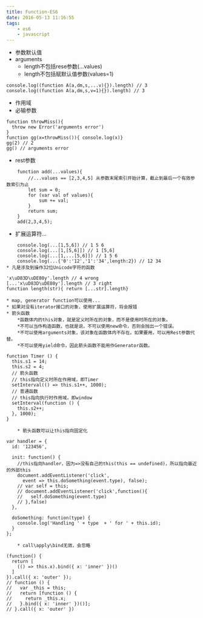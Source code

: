 ```yaml
---
title: Function-ES6
date: 2016-05-13 11:16:55
tags:
	- es6
	- javascript
---
```

* 参数默认值
* arguments
	* length不包括rese参数(...values)
	* length不包括赋默认值参数(values=1)
````
console.log((function A(a,dm,s,...v){}).length) // 3
console.log((function A(a,dm,s,v=1){}).length) // 3
````
* 作用域
* 必输参数
````
function throwMiss(){
  throw new Error('arguments error')
}
function gg(x=throwMiss()){ console.log(x)}
gg(2) // 2
gg() // arguments error
````
* rest参数
````
	function add(...values){
		//...values == [2,3,4,5] 从参数末尾索引开始计算，截止到最后一个有效参数索引为止
		let sum = 0;
		for (var val of values){
			sum += val;
		}
		return sum;
	}
	add(2,3,4,5);
````
* 扩展运算符...
````
	console.log(...[1,5,6]) // 1 5 6
	console.log(...[1,[5,6]]) // 1 [5,6]
	console.log(...[1,...[5,6]]) // 1 5 6
	console.log(...{'0':'12','1':'34',length:2}) // 12 34
* 凡是涉及到操作32位Unicode字符的函数
````
	'x\uD83D\uDE80y'.length // 4 wrong
	[...'x\uD83D\uDE80y'].length // 3 right
	function length(str){ return [...str].length}
````
* map, generator function可以使用...
* 如果对没有iterator接口的对象，使用扩展运算符，将会报错
* 箭头函数
	*函数体内的this对象，就是定义时所在的对象，而不是使用时所在的对象。
	*不可以当作构造函数，也就是说，不可以使用new命令，否则会抛出一个错误。
	*不可以使用arguments对象，该对象在函数体内不存在。如果要用，可以用Rest参数代替。
	*不可以使用yield命令，因此箭头函数不能用作Generator函数。
````
	function Timer () {
	  this.s1 = 14;
	  this.s2 = 4;
	  // 箭头函数
	  // this指向定义时所在作用域，即Timer
	  setInterval(() => this.s1++, 1000);
	  // 普通函数
	  // this指向执行时作用域，即window
	  setInterval(function () {
	    this.s2++;
	  }, 1000);
	}
````
	* 箭头函数可以让this指向固定化
````
	var handler = {
	  id: '123456',

	  init: function() {
	  	//this指向handler，因为=>没有自己的this(this == undefined)，所以指向最近的外部this
	    document.addEventListener('click',
	      event => this.doSomething(event.type), false);
        // var self = this;
	    // document.addEventListener('click',function(){
	    //   self.doSomething(event.type)
	    // },false)
	  },

	  doSomething: function(type) {
	    console.log('Handling ' + type  + ' for ' + this.id);
	  }
	};
````
	* call\apply\bind无效，会忽略
````
	(function() {
	  return [
	    (() => this.x).bind({ x: 'inner' })()
	  ]
	}).call({ x: 'outer' });
	// function () {
	//   var _this = this;
	//   return [function () {
	//     return _this.x;
	//   }.bind({ x: 'inner' })()];
	// }.call({ x: 'outer' })
````